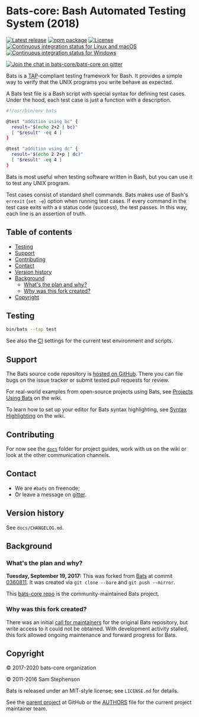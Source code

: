 # Bats-core: Bash Automated Testing System (2018)

[![Latest release](https://img.shields.io/github/release/bats-core/bats-core.svg)](https://github.com/bats-core/bats-core/releases/latest)
[![npm package](https://img.shields.io/npm/v/bats.svg)](https://www.npmjs.com/package/bats)
[![License](https://img.shields.io/github/license/bats-core/bats-core.svg)](https://github.com/bats-core/bats-core/blob/master/LICENSE.md)
[![Continuous integration status for Linux and macOS](https://img.shields.io/travis/bats-core/bats-core/master.svg?label=travis%20build)](https://travis-ci.org/bats-core/bats-core)
[![Continuous integration status for Windows](https://img.shields.io/appveyor/ci/bats-core/bats-core/master.svg?label=appveyor%20build)](https://ci.appveyor.com/project/bats-core/bats-core)

[![Join the chat in bats-core/bats-core on gitter](https://badges.gitter.im/bats-core/bats-core.svg)][gitter]

Bats is a [TAP](https://testanything.org/)-compliant testing framework for Bash.  It provides a simple
way to verify that the UNIX programs you write behave as expected.

[TAP]: https://testanything.org

A Bats test file is a Bash script with special syntax for defining test cases.
Under the hood, each test case is just a function with a description.

```bash
#!/usr/bin/env bats

@test "addition using bc" {
  result="$(echo 2+2 | bc)"
  [ "$result" -eq 4 ]
}

@test "addition using dc" {
  result="$(echo 2 2+p | dc)"
  [ "$result" -eq 4 ]
}
```

Bats is most useful when testing software written in Bash, but you can use it to
test any UNIX program.

Test cases consist of standard shell commands. Bats makes use of Bash's
`errexit` (`set -e`) option when running test cases. If every command in the
test case exits with a `0` status code (success), the test passes. In this way,
each line is an assertion of truth.

## Table of contents

<!-- toc -->

- [Testing](#testing)
- [Support](#support)
- [Contributing](#contributing)
- [Contact](#contact)
- [Version history](#version-history)
- [Background](#background)
  - [What's the plan and why?](#whats-the-plan-and-why)
  - [Why was this fork created?](#why-was-this-fork-created)
- [Copyright](#copyright)

<!-- tocstop -->

## Testing

```sh
bin/bats --tap test
```

See also the [CI](.travis.yml) settings for the current test environment and
scripts.

## Support

The Bats source code repository is [hosted on
GitHub](https://github.com/bats-core/bats-core). There you can file bugs on the
issue tracker or submit tested pull requests for review.

For real-world examples from open-source projects using Bats, see [Projects
Using Bats](https://github.com/bats-core/bats-core/wiki/Projects-Using-Bats) on
the wiki.

To learn how to set up your editor for Bats syntax highlighting, see [Syntax
Highlighting](https://github.com/bats-core/bats-core/wiki/Syntax-Highlighting)
on the wiki.

## Contributing

For now see the [`docs`](docs) folder for project guides, work with us on the wiki
or look at the other communication channels.

## Contact

- We are `#bats` on freenode;
- Or leave a message on [gitter].

## Version history

See `docs/CHANGELOG.md`.

## Background

<!-- markdownlint-disable MD026 -->
### What's the plan and why?
<!-- markdownlint-enable MD026 -->

**Tuesday, September 19, 2017:** This was forked from [Bats][bats-orig] at
commit [0360811][].  It was created via `git clone --bare` and `git push
--mirror`.

[bats-orig]: https://github.com/sstephenson/bats
[0360811]: https://github.com/sstephenson/bats/commit/03608115df2071fff4eaaff1605768c275e5f81f

This [bats-core repo](https://github.com/bats-core/bats-core) is the community-maintained Bats project.

<!-- markdownlint-disable MD026 -->
### Why was this fork created?
<!-- markdownlint-enable MD026 -->

There was an initial [call for maintainers][call-maintain] for the original Bats repository, but write access to it could not be obtained. With development activity stalled, this fork allowed ongoing maintenance and forward progress for Bats.

[call-maintain]: https://github.com/sstephenson/bats/issues/150

## Copyright

© 2017-2020 bats-core organization

© 2011-2016 Sam Stephenson

Bats is released under an MIT-style license; see `LICENSE.md` for details.

See the [parent project](https://github.com/bats-core) at GitHub or the
[AUTHORS](AUTHORS) file for the current project maintainer team.

[gitter]: https://gitter.im/bats-core/bats-core?utm_source=badge&utm_medium=badge&utm_campaign=pr-badge&utm_content=badge
